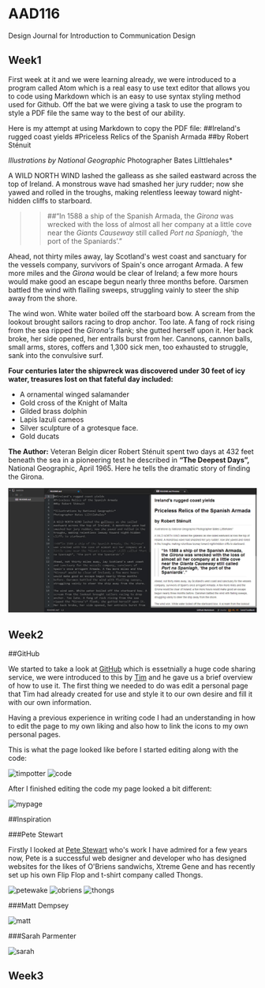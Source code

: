 AAD116
======

Design Journal for Introduction to Communication Design

Week1
-----

First week at it and we were learning already, we were introduced to a program called Atom which is a real easy to use text editor that allows you to code using Markdown which is an easy to use syntax styling method used for Github. Off the bat we were giving a task to use the program to style a PDF file the same way to the best of our ability.

Here is my attempt at using Markdown to copy the PDF file:
##Ireland's rugged coast yields
#Priceless Relics of the Spanish Armada
##by Robert Sténuit

*Illustrations by National Geographic*
Photographer Bates Lilttlehales*

A WILD NORTH WIND lashed the galleass as she sailed eastward across the top of Ireland. A monstrous wave had smashed her jury rudder; now she yawed and rolled in the troughs, making relentless leeway toward night-hidden cliffs to starboard.

>>##“In 1588 a ship of the Spanish Armada, the *Girona* was wrecked with the loss of almost all her company at a little cove near the *Giants Causeway* still called *Port na Spaniagh*, ‘the port of the Spaniards’.”

Ahead, not thirty miles away, lay Scotland's west coast and sanctuary for the vessels company, survivors of Spain's once arrogant Armada. A few more miles and the *Girona* would be clear of Ireland; a few more hours would make good an escape begun nearly three months before. Oarsmen battled the wind with flailing sweeps, struggling vainly to steer the ship away from the shore.

The wind won. White water boiled off the starboard bow. A scream from the lookout brought sailors racing to drop anchor. Too late. A fang of rock rising from the sea ripped the *Girona's* flank; she gutted herself upon it. Her back broke, her side opened, her entrails burst from her. Cannons, cannon balls, small arms, stores, coffers and 1,300 sick men, too exhausted to struggle, sank into the convulsive surf.

**Four centuries later the shipwreck was discovered under 30 feet of icy water, treasures lost on that fateful day included:**

+ A ornamental winged salamander
+ Gold cross of the Knight of Malta
+ Gilded brass dolphin
+ Lapis lazuli cameos
+ Silver sculpture of a grotesque face.
+ Gold ducats

__The Author:__ Veteran Belgin dicer Robert Sténuit spent two days at 432 feet beneath the sea in a pioneering test he described in __“The Deepest Days”,__ National Geographic, April 1965. Here he tells the dramatic story of finding the Girona.

![markdown](/images/markdown.jpg)


Week2
-----

##GitHub

We started to take a look at [GitHub](http://www.github.com) which is essetnially a huge code sharing service, we were introduced to this by [Tim](https://github.com/timpotter) and he gave us a brief overview of how to use it. The first thing we needed to do was edit a personal page that Tim had already created for use and style it to our own desire and fill it with our own information.

Having a previous experience in writing code I had an understanding in how to edit the page to my own liking and also how to link the icons to my own personal pages.

This is what the page looked like before I started editing along with the code:

![timpotter](../images/hw.jpeg)
![code](../images/code.jpeg)

After I finished editing the code my page looked a bit different:

![mypage](..images/mypage.jpeg)

##Inspiration

###Pete Stewart

Firstly I looked at [Pete Stewart](http://www.petewake.com/) who's work I have admired for a few years now, Pete is a successful web designer and developer who has designed websites for the likes of O'Briens sandwichs, Xtreme Gene and has recently set up his own Flip Flop and t-shirt company called Thongs.

![petewake](../images/pete.jpeg)
![obriens](../images/obriens.jpeg)
![thongs](../images/thongs.jpeg)


###Matt Dempsey

![matt](../images/matt.jpeg)

###Sarah Parmenter

![sarah](../images/sarah.jpeg)



Week3
-----
